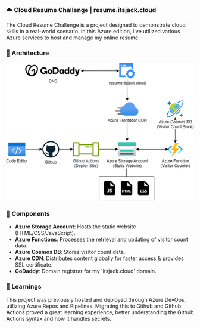 ### ☁️ Cloud Resume Challenge | resume.itsjack.cloud
The Cloud Resume Challenge is a project designed to demonstrate cloud skills in a real-world scenario. In this Azure edition, I've utilized various Azure services to host and manage my online resume.

### 📃 Architecture 
![Architecture Diagram](./imgs/diagram.png)

### 🔧 Components
- **Azure Storage Account**: Hosts the static website (HTML/CSS/JavaScript).
- **Azure Functions**: Processes the retrieval and updating of visitor count data.
- **Azure Cosmos DB**: Stores visitor count data.
- **Azure CDN**: Distributes content globally for faster access & provides SSL certificate.
- **GoDaddy**: Domain registrar for my 'itsjack.cloud' domain.

### 📝 Learnings
This project was previously hosted and deployed through Azure DevOps, utilizing Azure Repos and Pipelines. Migrating this to Github and Github Actions proved a great learning experience, better understanding the Github Actions syntax and how it handles secrets. 
